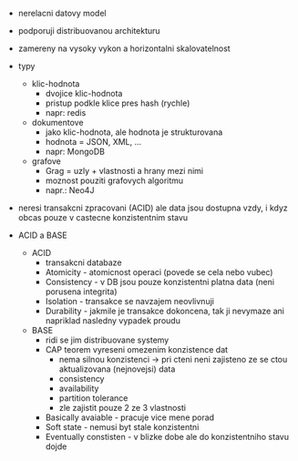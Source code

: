 - nerelacni datovy model
- podporuji distribuovanou architekturu
- zamereny na vysoky vykon a horizontalni skalovatelnost
- typy
    - klic-hodnota
        - dvojice klic-hodnota
        - pristup podkle klice pres hash (rychle)
        - napr: redis
    - dokumentove
        - jako klic-hodnota, ale hodnota je strukturovana
        - hodnota = JSON, XML, ...
        - napr: MongoDB
    - grafove
        - Grag = uzly + vlastnosti a hrany mezi nimi
        - moznost pouziti grafovych algoritmu
        - napr.: Neo4J
- neresi transakcni zpracovani (ACID) ale data jsou dostupna vzdy, i kdyz obcas pouze v castecne konzistentnim stavu

- ACID a BASE
    - ACID
        - transakcni databaze
        - Atomicity - atomicnost operaci (povede se cela nebo vubec)
        - Consistency - v DB jsou pouze konzistentni platna data (neni porusena integrita)
        - Isolation - transakce se navzajem neovlivnuji
        - Durability - jakmile je transakce dokoncena, tak ji nevymaze ani napriklad nasledny vypadek proudu
    - BASE
        - ridi se jim distribuovane systemy
        - CAP teorem vyreseni omezenim konzistence dat
            - nema silnou konzistenci -> pri cteni neni zajisteno ze se ctou aktualizovana (nejnovejsi) data
            - consistency
            - availability
            - partition tolerance
            - zle zajistit pouze 2 ze 3 vlastnosti
        - Basically avaiable - pracuje vice mene porad
        - Soft state - nemusi byt stale konzistentni
        - Eventually constisten - v blizke dobe ale do konzistentniho stavu dojde